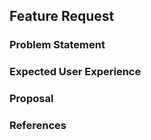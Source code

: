 ## Feature Request

<!--
이 템플릿은 새로운 기능이나 개선 사항을 제안하기 위한 것입니다.
-->


### Problem Statement
<!--
이 기능이 필요한 이유와 최종 목표를 설명해주세요.
현재 기능으로 해결하려고 시도했다면, 어떤 제한사항이 있었는지 설명해주세요.
가능하다면 실제 설정 예시나 시도한 작업들을 포함해주세요.
민감한 정보는 제거해주세요.
-->




### Expected User Experience
<!--
이 기능이 어떻게 보이고 동작했으면 하는지 설명해주세요.
스크린샷, 그림이나 도식이 있다면 첨부해주세요.
-->




### Proposal
<!--
문제를 해결하기 위한 구체적인 제안이 있다면 설명해주세요.
설정 파일이나 UI에서 어떻게 보일지 구체적인 예시를 포함하면 좋습니다.
모든 세부사항을 확실히 알지 못해도 괜찮습니다.
-->




### References
<!--
관련된 GitLab 이슈나 MR이 있다면, 링크해주세요.
관련 문서 페이지가 있다면, 함께 링크해주세요.

예시:
- #123
- #456
- https://developer.hashicorp.com/terraform/language/expressions/dynamic-blocks
-->
